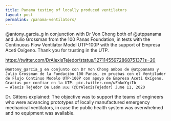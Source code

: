 ```yaml
---
title: Panama testing of locally produced ventilators
layout: post
permalink: /panama-ventilators/
---
```


@antony_garcia_g in conjunction with Dr Von Chong both of @utppanama and Julio Grossman from the 100 Panas Foundation, in tests with the Continuous Flow Ventilator Model UTP-100P with the support of Empresa Aceti Oxígeno. Thank you for trusting in the UTP.

https://twitter.com/DrAlexisTejedor/status/1271145597286875137?s=20

    @antony_garcia_g en conjunto con Dr Von Chong ambos de @utppanama y Julio Grossman de la Fundación 100 Panas, en pruebas con el Ventilador de Flujo Continuo Modelo UTP-100P con apoyo de Empresa Aceti Oxígeno. Gracias por confiar en la UTP. pic.twitter.com/wZnkoYgiIb
    — Alexis Tejedor De León 🇵🇦 (@DrAlexisTejedor) June 11, 2020

Dr. Gittens explained: The objective was to support the teams of engineers who were advancing prototypes of locally manufactured emergency mechanical ventilators, in case the public health system was overwhelmed and no equipment was available.

